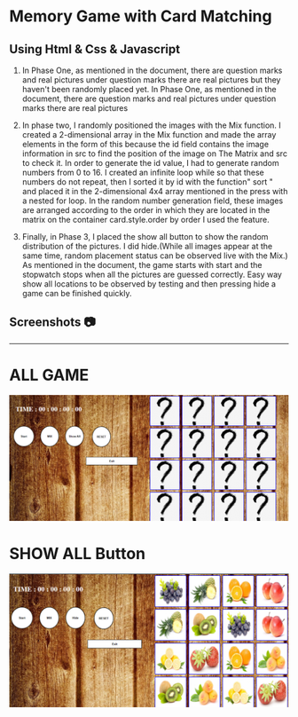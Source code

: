 # Memory Game with Card Matching
## Using Html &amp; Css &amp; Javascript

1. In Phase One, as mentioned in the document, there are question marks and real pictures under question marks there are real pictures
but they haven't been randomly placed yet.
In Phase One, as mentioned in the document, there are question marks and real pictures under question marks there are real pictures

2. In phase two, I randomly positioned the images with the Mix function. 
I created a 2-dimensional array in the Mix function and made the array elements in the form of this because the id field contains the image information in src to find the position of the image on The Matrix and src to check it.
In order to generate the id value, I had to generate random numbers from 0 to 16.
I created an infinite loop while so that these numbers do not repeat, then I sorted it by id with the function" sort " and placed it in the 2-dimensional 4x4 array mentioned in the press with a nested for loop.
In the random number generation field, 
these images are arranged according to the order in which they are located in the matrix on the container card.style.order by order
I used the feature.

3. Finally, in Phase 3,
I placed the show all button to show the random distribution of the pictures.
I did hide.(While all images appear at the same time, random placement status can be observed live with the Mix.)
As mentioned in the document, the game starts with start and the stopwatch stops when all the pictures are guessed correctly. Easy way
show all locations to be observed by testing and then pressing hide a game can be finished quickly.


## Screenshots :camera:
-----------------------------------
# ALL GAME
![AllGame](https://github.com/abdulfettahsancakli/Card-Matching-Game/blob/main/Game.png)

# SHOW ALL Button
![ShowAllButton](https://github.com/abdulfettahsancakli/Card-Matching-Game/blob/main/ShowAll.png)
